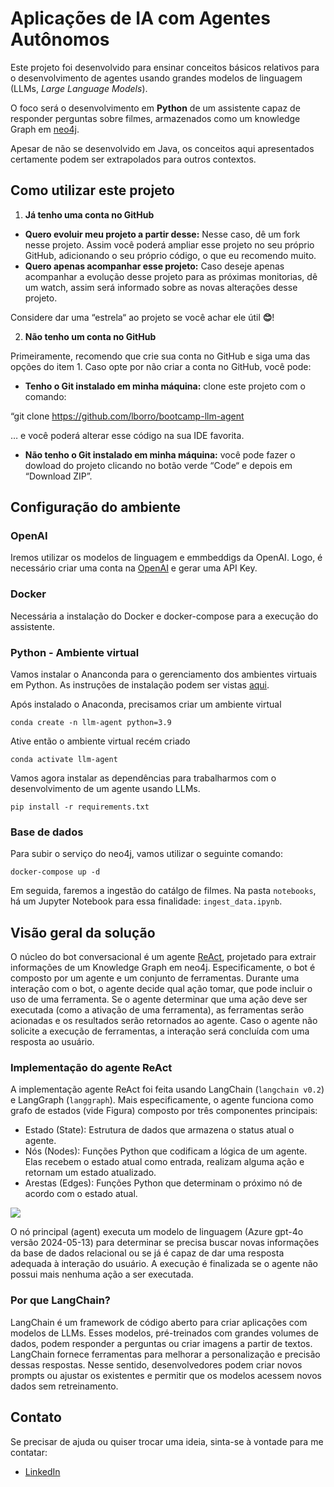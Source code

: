 # Aplicações de IA com Agentes Autônomos 
Este projeto foi desenvolvido para ensinar conceitos básicos relativos para o desenvolvimento de agentes usando grandes modelos de linguagem (LLMs, *Large Language Models*).

O foco será o desenvolvimento em **Python** de um assistente capaz de responder perguntas sobre filmes, armazenados como um knowledge Graph em [neo4j](https://neo4j.com).

Apesar de não se desenvolvido em Java, os conceitos aqui apresentados certamente podem ser extrapolados para outros contextos.

## Como utilizar este projeto
1. **Já tenho uma conta no GitHub**

- **Quero evoluir meu projeto a partir desse:** Nesse caso, dê um fork nesse projeto. Assim você poderá ampliar esse projeto no seu próprio GitHub, adicionando o seu próprio código, o que eu recomendo muito.
- **Quero apenas acompanhar esse projeto:** Caso deseje apenas acompanhar a evolução desse projeto para as próximas monitorias, dê um watch, assim será informado sobre as novas alterações desse projeto.

Considere dar uma “estrela“ ao projeto se você achar ele útil **😊**!

2. **Não tenho um conta no GitHub**

Primeiramente, recomendo que crie sua conta no GitHub e siga uma das opções do item 1. Caso opte por não criar a conta no GitHub, você pode:

- **Tenho o Git instalado em minha máquina:** clone este projeto com o comando:

“git clone <https://github.com/lborro/bootcamp-llm-agent>

… e você poderá alterar esse código na sua IDE favorita.

- **Não tenho o Git instalado em minha máquina:** você pode fazer o dowload do projeto clicando no botão verde “Code“ e depois em “Download ZIP”.


## Configuração do ambiente

### OpenAI
Iremos utilizar os modelos de linguagem e emmbeddigs da OpenAI. Logo, é necessário criar uma conta na [OpenAI](https://platform.openai.com/) e gerar uma API Key.

### Docker
Necessária a instalação do Docker e docker-compose para a execução do assistente.

### Python - Ambiente virtual

Vamos instalar o Ananconda para o gerenciamento dos ambientes virtuais em Python. As instruções de instalação podem ser vistas [aqui](https://conda.io/projects/conda/en/latest/user-guide/install/index.html).

Após instalado o Anaconda, precisamos criar um ambiente virtual

`conda create -n llm-agent python=3.9`

Ative então o ambiente virtual recém criado

`conda activate llm-agent`

Vamos agora instalar as dependências para trabalharmos com o desenvolvimento de um agente usando LLMs.

`pip install -r requirements.txt`

### Base de dados

Para subir o serviço do neo4j, vamos utilizar o seguinte comando:

`docker-compose up -d`

Em seguida, faremos a ingestão do catálgo de filmes. Na pasta `notebooks`, há um Jupyter Notebook para essa finalidade: `ingest_data.ipynb`. 

## Visão geral da solução

O núcleo do bot conversacional é um agente [ReAct](https://arxiv.org/abs/2210.03629), projetado para extrair informações de um Knowledge Graph em neo4j. Especificamente, o bot é composto por um agente e um conjunto de ferramentas. Durante uma interação com o bot, o agente decide qual ação tomar, que pode incluir o uso de uma ferramenta.
Se o agente determinar que uma ação deve ser executada (como a ativação de uma ferramenta), as ferramentas serão acionadas e os resultados serão retornados ao agente. Caso o agente não solicite a execução de ferramentas, a interação será concluída com uma resposta ao usuário.

### Implementação do agente ReAct
A implementação agente ReAct foi feita usando LangChain (`langchain v0.2`) e  LangGraph (`langgraph`). Mais especificamente, o agente funciona como grafo de estados (vide Figura) composto por três componentes principais:

- Estado (State):  Estrutura de dados que armazena o status atual o agente.
- Nós (Nodes): Funções Python que codificam a lógica de um agente. Elas recebem o estado atual como entrada, realizam alguma ação e retornam um estado atualizado.
- Arestas (Edges): Funções Python que determinam o próximo nó de acordo com o estado atual.

![ ](https://raw.githubusercontent.com/lborro/bootcamp-llm-agent/main/img/react-agent.png)


O nó principal (agent) executa um modelo de linguagem (Azure gpt-4o versão 2024-05-13) para determinar se precisa buscar novas informações da base de dados relacional ou se já é capaz de dar uma resposta adequada à interação do usuário. A execução é finalizada se o agente não possui mais nenhuma ação a ser executada.

### Por que LangChain?
LangChain é um framework de código aberto para criar aplicações com modelos de LLMs. Esses modelos, pré-treinados com grandes volumes de dados, podem responder a perguntas ou criar imagens a partir de textos. LangChain fornece ferramentas para melhorar a personalização e precisão dessas respostas. Nesse sentido, desenvolvedores podem criar novos prompts ou ajustar os existentes e permitir que os modelos acessem novos dados sem retreinamento.



## Contato
Se precisar de ajuda ou quiser trocar uma ideia, sinta-se à vontade para me contatar:

- [LinkedIn](https://www.linkedin.com/in/lborro/)